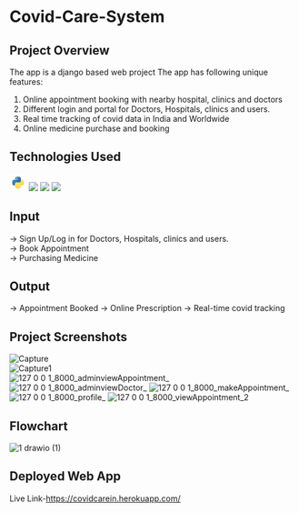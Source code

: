 # Covid-Care-System
## Project Overview
The app is a django based web project
The app has following unique features:
1. Online appointment booking with nearby hospital, clinics and doctors
2. Different login and portal for Doctors, Hospitals, clinics and users.
3. Real time tracking of covid data in India and Worldwide
4. Online medicine purchase and booking


## Technologies Used

<code><img height="30" src="https://raw.githubusercontent.com/github/explore/80688e429a7d4ef2fca1e82350fe8e3517d3494d/topics/python/python.png"></code>
<code><img height="30" src="https://www.meshcookie.com/wp-content/uploads/2015/03/opencv_logo.png"></code>
<code><img height="30" src="https://cdn-icons-png.flaticon.com/512/919/919827.png"></code>
<code><img height="30" src="https://cdn4.iconfinder.com/data/icons/programming-developer/512/programing-developer-programming-css-css3-logo-website-512.png"></code>


## Input
-> Sign Up/Log in for Doctors, Hospitals, clinics and users.<br>
-> Book Appointment<br>
-> Purchasing Medicine<br>

## Output<br>
-> Appointment Booked
-> Online Prescription
-> Real-time covid tracking

## Project Screenshots

![Capture](https://user-images.githubusercontent.com/51116018/144088026-05ec2edc-7c4b-4727-a72a-e5aa4b4445ec.PNG)<br>
![Capture1](https://user-images.githubusercontent.com/51116018/144088180-900cfce5-fc40-4154-8692-f2c849d52e1e.PNG)<br>
![127 0 0 1_8000_adminviewAppointment_](https://user-images.githubusercontent.com/51116018/144088479-b1f030ec-e9b9-4119-968b-162a3ac5abba.png)
![127 0 0 1_8000_adminviewDoctor_](https://user-images.githubusercontent.com/51116018/144088502-5fcf31e2-a244-4a66-92da-1beca7d79208.png)
![127 0 0 1_8000_makeAppointment_](https://user-images.githubusercontent.com/51116018/144088545-6b467a34-67e2-4e42-8fd0-2a53828b4a31.png)
![127 0 0 1_8000_profile_](https://user-images.githubusercontent.com/51116018/144088559-f274a289-f11d-4acc-9a00-261c65ae749e.png)
![127 0 0 1_8000_viewAppointment_2](https://user-images.githubusercontent.com/51116018/144088633-4ead51b3-3fb0-483a-8dd7-0fdcef8a4a00.png)





## Flowchart
![1 drawio (1)](https://user-images.githubusercontent.com/51116018/144087476-a141cbeb-d38b-4891-96fa-e186c40903e4.png)



## Deployed Web App
Live Link-<a>https://covidcarein.herokuapp.com/</a>

